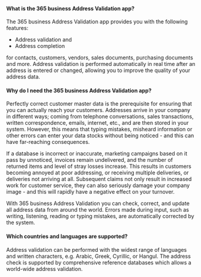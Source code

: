 #### What is the 365 business Address Validation app?

The 365 business Address Validation app provides you with the following features:
-	Address validation and
-	Address completion

for contacts, customers, vendors, sales documents, purchasing documents and more.
Address validation is performed automatically in real time after an address is entered or changed, allowing you to improve the quality of your address data.

#### Why do I need the 365 business Address Validation app?

Perfectly correct customer master data is the prerequisite for ensuring that you can actually reach your customers. Addresses arrive in your company in different ways; coming from telephone conversations, sales transactions, written correspondence, emails, internet, etc., and are then stored in your system. However, this means that typing mistakes, misheard information or other errors can enter your data stocks without being noticed - and this can have far-reaching consequences. 

If a database is incorrect or inaccurate, marketing campaigns based on it pass by unnoticed, invoices remain undelivered, and the number of returned items and level of stray losses increase. This results in customers becoming annoyed at poor addressing, or receiving multiple deliveries, or deliveries not arriving at all. 
Subsequent claims not only result in increased work for customer service, they can also seriously damage your company image - and this will rapidly have a negative effect on your turnover.

With 365 business Address Validation you can check, correct, and update all address data from around the world. Errors made during input, such as writing, listening, reading or typing mistakes, are automatically corrected by the system.


#### Which countries and languages are supported?

Address validation can be performed with the widest range of languages and written characters, e.g. Arabic, Greek, Cyrillic, or Hangul. The address check is supported by comprehensive reference databases which allows a world-wide address validation.

